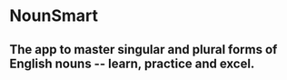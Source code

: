 # NounSmart
## The app to master singular and plural forms of English nouns -- learn, practice and excel. 
